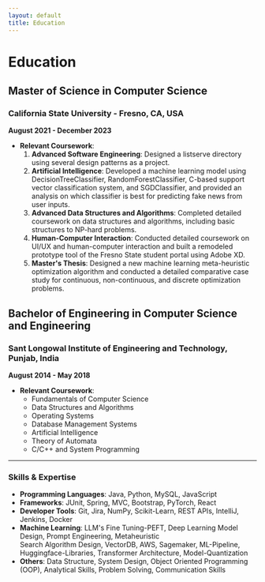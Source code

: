 ```yaml
---
layout: default
title: Education
---
```


# Education

## Master of Science in Computer Science
### California State University - Fresno, CA, USA
**August 2021 - December 2023**

- **Relevant Coursework**:
  1. **Advanced Software Engineering**: Designed a listserve directory using several design patterns as a project.
  2. **Artificial Intelligence**: Developed a machine learning model using DecisionTreeClassifier, RandomForestClassifier, C-based support vector classification system, and SGDClassifier, and provided an analysis on which classifier is best for predicting fake news from user inputs.
  3. **Advanced Data Structures and Algorithms**: Completed detailed coursework on data structures and algorithms, including basic structures to NP-hard problems.
  4. **Human-Computer Interaction**: Conducted detailed coursework on UI/UX and human-computer interaction and built a remodeled prototype tool of the Fresno State student portal using Adobe XD.
  5. **Master's Thesis**: Designed a new machine learning meta-heuristic optimization algorithm and conducted a detailed comparative case study for continuous, non-continuous, and discrete optimization problems.

## Bachelor of Engineering in Computer Science and Engineering
### Sant Longowal Institute of Engineering and Technology, Punjab, India
**August 2014 - May 2018**

- **Relevant Coursework**:
  - Fundamentals of Computer Science
  - Data Structures and Algorithms
  - Operating Systems
  - Database Management Systems
  - Artificial Intelligence
  - Theory of Automata
  - C/C++ and System Programming

---

### Skills & Expertise
- **Programming Languages**: Java, Python, MySQL, JavaScript
- **Frameworks**: JUnit, Spring, MVC, Bootstrap, PyTorch, React
- **Developer Tools**: Git, Jira, NumPy, Scikit-Learn, REST APIs, IntelliJ, Jenkins, Docker
- **Machine Learning**: LLM's Fine Tuning-PEFT, Deep Learning Model Design, Prompt Engineering, Metaheuristic   
                        Search Algorithm Design, VectorDB, AWS, Sagemaker, ML-Pipeline, Huggingface-Libraries, Transformer Architecture, Model-Quantization
- **Others**: Data Structure,  System Design, Object Oriented Programming (OOP), Analytical Skills, Problem
              Solving, Communication Skills

